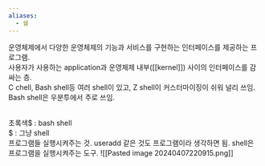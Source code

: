 ```yaml
---
aliases:
  - 쉘
---
```


운영체제에서 다양한 운영체제의 기능과 서비스를 구현하는 인터페이스를 제공하는 프로그램.   
사용자가 사용하는 application과 운영체제 내부([[kernel]]) 사이의 인터페이스를 감싸는 층.    
C chell, Bash shell등 여러 shell이 있고, Z shell이 커스터마이징이 쉬워 널리 쓰임. Bash shell은 우분투에서 주로 쓰임.     
<br>

초록색$ : bash shell    
$ : 그냥 shell    
프로그램들 실행시켜주는 것. useradd 같은 것도 프로그램이라 생각하면 됨. shell은 프로그램을 실행시켜주는 도구. 
![[Pasted image 20240407220915.png]]
